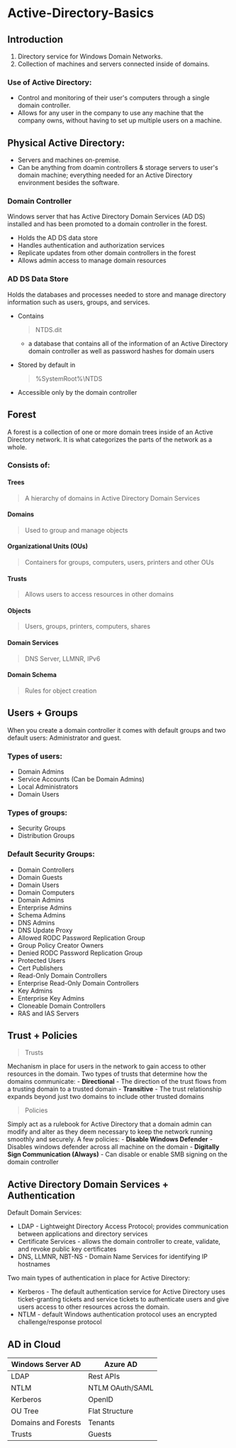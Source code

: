 # Active-Directory-Basics
## Introduction
1.	Directory service for Windows Domain Networks.
2.	Collection of machines and servers connected inside of domains.

### Use of Active Directory:
- Control and monitoring of their user's computers through a single domain controller.
- Allows for any user in the company to use any machine that the company owns, without having to set up multiple users on a machine.

## Physical Active Directory:
- Servers and machines on-premise.
- Can be anything from doamin controllers & storage servers to user's domain machine; everything needed for an Active Directory environment besides the software.

### Domain Controller
Windows server that has Active Directory Domain Services (AD DS) installed and has been promoted to a domain controller in the forest.
- Holds the AD DS data store
- Handles authentication and authorization services 
- Replicate updates from other domain controllers in the forest
- Allows admin access to manage domain resources

### AD DS Data Store
Holds the databases and processes needed to store and manage directory information such as users, groups, and services.
+ Contains <blockquote>NTDS.dit</blockquote>
  + a database that contains all of the information of an Active Directory domain controller as well as password hashes for domain users
- Stored by default in <blockquote>%SystemRoot%\NTDS</blockquote>
- Accessible only by the domain controller

## Forest
A forest is a collection of one or more domain trees inside of an Active Directory network. It is what categorizes the parts of the network as a whole.

### Consists of:
#### Trees
> A hierarchy of domains in Active Directory Domain Services
#### Domains
> Used to group and manage objects 
#### Organizational Units (OUs)
> Containers for groups, computers, users, printers and other OUs
#### Trusts
> Allows users to access resources in other domains
#### Objects
> Users, groups, printers, computers, shares
#### Domain Services
> DNS Server, LLMNR, IPv6
#### Domain Schema
> Rules for object creation

## Users + Groups
When you create a domain controller it comes with default groups and two default users: Administrator and guest.

### Types of users:
- Domain Admins
- Service Accounts (Can be Domain Admins)
- Local Administrators
- Domain Users

### Types of groups:
- Security Groups
- Distribution Groups

### Default Security Groups:
- Domain Controllers
- Domain Guests
- Domain Users
- Domain Computers
- Domain Admins
- Enterprise Admins
- Schema Admins
- DNS Admins
- DNS Update Proxy
- Allowed RODC Password Replication Group
- Group Policy Creator Owners
- Denied RODC Password Replication Group
- Protected Users
- Cert Publishers
- Read-Only Domain Controllers
- Enterprise Read-Only Domain Controllers
- Key Admins
- Enterprise Key Admins
- Cloneable Domain Controllers
- RAS and IAS Servers

## Trust + Policies

<blockquote>Trusts</blockquote>
Mechanism in place for users in the network to gain access to other resources in the domain.
Two types of trusts that determine how the domains communicate:
- <b>Directional</b> - The direction of the trust flows from a trusting domain to a trusted domain
- <b>Transitive</b> - The trust relationship expands beyond just two domains to include other trusted domains

<blockquote>Policies</blockquote>
Simply act as a rulebook for Active  Directory that a domain admin can modify and alter as they deem necessary to keep the network running smoothly and securely.
A few policies:
- <b>Disable Windows Defender</b> - Disables windows defender across all machine on the domain
- <b>Digitally Sign Communication (Always)</b> - Can disable or enable SMB signing on the domain controller

## Active Directory Domain Services + Authentication
Default Domain Services:
- LDAP - Lightweight Directory Access Protocol; provides communication between applications and directory services
- Certificate Services - allows the domain controller to create, validate, and revoke public key certificates
- DNS, LLMNR, NBT-NS - Domain Name Services for identifying IP hostnames

Two main types of authentication in place for Active Directory:
- Kerberos - The default authentication service for Active Directory uses ticket-granting tickets and service tickets to authenticate users and give users access to other resources across the domain.
- NTLM - default Windows authentication protocol uses an encrypted challenge/response protocol

## AD in Cloud
| Windows Server AD  | Azure AD |
| ------------- | ------------- |
| LDAP  | Rest APIs  |
| NTLM  | NTLM	OAuth/SAML  |
| Kerberos  | OpenID  |
| OU Tree  | Flat Structure  |
| Domains and Forests  | Tenants  |
| Trusts  | Guests  |
